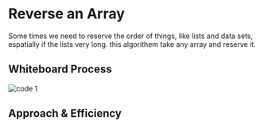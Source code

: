 # Reverse an Array
Some times we need to reserve the order of things, like lists and data sets, espatially if the lists very long.
this algorithem take any array and reserve it.

## Whiteboard Process
![code 1](/code_challenges/array-reverse/array-reserve.PNG)

## Approach & Efficiency
<!-- What approach did you take? Discuss Why. What is the Big O space/time for this approach? -->
